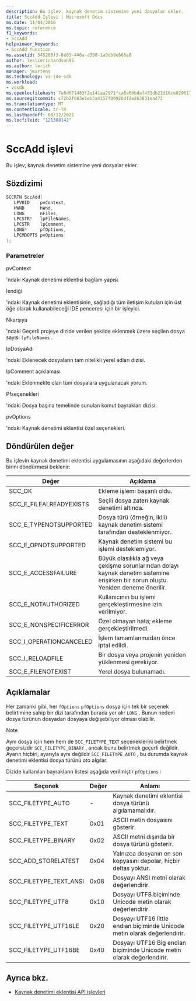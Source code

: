 ```yaml
---
description: Bu işlev, kaynak denetim sistemine yeni dosyalar ekler.
title: SccAdd Işlevi | Microsoft Docs
ms.date: 11/04/2016
ms.topic: reference
f1_keywords:
- SccAdd
helpviewer_keywords:
- SccAdd function
ms.assetid: 545268f3-8e83-446a-a398-1a9db9e866e8
author: leslierichardson95
ms.author: lerich
manager: jmartens
ms.technology: vs-ide-sdk
ms.workload:
- vssdk
ms.openlocfilehash: 7e8d671483f2e141aa2971fca6a60bdaf433db21d10ce829617dc55c25a3de01
ms.sourcegitcommit: c72b2f603e1eb3a4157f00926df2e263831ea472
ms.translationtype: MT
ms.contentlocale: tr-TR
ms.lasthandoff: 08/12/2021
ms.locfileid: "121388142"
---
```

# <a name="sccadd-function"></a>SccAdd işlevi
Bu işlev, kaynak denetim sistemine yeni dosyalar ekler.

## <a name="syntax"></a>Sözdizimi

```cpp
SCCRTN SccAdd(
   LPVOID    pvContext,
   HWND      hWnd,
   LONG      nFiles,
   LPCSTR*   lpFileNames,
   LPCSTR    lpComment,
   LONG*     pfOptions,
   LPCMDOPTS pvOptions
);
```

### <a name="parameters"></a>Parametreler
 pvContext

'ndaki Kaynak denetimi eklentisi bağlam yapısı.

 lendiği

'ndaki Kaynak denetimi eklentisinin, sağladığı tüm iletişim kutuları için üst öğe olarak kullanabileceği IDE penceresi için bir işleyici.

 Nkarşıya

'ndaki Geçerli projeye dizide verilen şekilde eklenmek üzere seçilen dosya sayısı `lpFileNames` .

 lpDosyaAdı

'ndaki Eklenecek dosyaların tam nitelikli yerel adları dizisi.

 lpComment açıklaması

'ndaki Eklenmekte olan tüm dosyalara uygulanacak yorum.

 Pfseçenekleri

'ndaki Dosya başına temelinde sunulan komut bayrakları dizisi.

 pvOptions

'ndaki Kaynak denetimi eklentisi özel seçenekleri.

## <a name="return-value"></a>Döndürülen değer
 Bu işlevin kaynak denetimi eklentisi uygulamasının aşağıdaki değerlerden birini döndürmesi beklenir:

|Değer|Açıklama|
|-----------|-----------------|
|SCC_OK|Ekleme işlemi başarılı oldu.|
|SCC_E_FILEALREADYEXISTS|Seçili dosya zaten kaynak denetimi altında.|
|SCC_E_TYPENOTSUPPORTED|Dosya türü (örneğin, ikili) kaynak denetim sistemi tarafından desteklenmiyor.|
|SCC_E_OPNOTSUPPORTED|Kaynak denetim sistemi bu işlemi desteklemiyor.|
|SCC_E_ACCESSFAILURE|Büyük olasılıkla ağ veya çekişme sorunlarından dolayı kaynak denetim sistemine erişirken bir sorun oluştu. Yeniden deneme önerilir.|
|SCC_E_NOTAUTHORIZED|Kullanıcının bu işlemi gerçekleştirmesine izin verilmiyor.|
|SCC_E_NONSPECIFICERROR|Özel olmayan hata; ekleme gerçekleştirilmedi.|
|SCC_I_OPERATIONCANCELED|İşlem tamamlanmadan önce iptal edildi.|
|SCC_I_RELOADFILE|Bir dosya veya projenin yeniden yüklenmesi gerekiyor.|
|SCC_E_FILENOTEXIST|Yerel dosya bulunamadı.|

## <a name="remarks"></a>Açıklamalar
 Her zamanki gibi, her `fOptions` `pfOptions` dosya için tek bir seçenek belirtimine sahip bir dizi tarafından burada yer alır `LONG` . Bunun nedeni dosya türünün dosyadan dosyaya değişebiliyor olması olabilir.

> [!NOTE]
> Aynı dosya için hem hem de `SCC_FILETYPE_TEXT` seçeneklerini belirtmek geçersizdir `SCC_FILETYPE_BINARY` , ancak bunu belirtmek geçerli değildir. Ayarın hiçbiri, ayarıyla aynı değildir `SCC_FILETYPE_AUTO` , bu durumda kaynak denetimi eklentisi dosya türünü oto algılar.

 Dizide kullanılan bayrakların listesi aşağıda verilmiştir `pfOptions` :

|Seçenek|Değer|Anlamı|
|------------|-----------|-------------|
|SCC_FILETYPE_AUTO|-|Kaynak denetimi eklentisi dosya türünü algılamamalıdır.|
|SCC_FILETYPE_TEXT|0x01|ASCII metin dosyasını gösterir.|
|SCC_FILETYPE_BINARY|0x02|ASCII metni dışında bir dosya türünü gösterir.|
|SCC_ADD_STORELATEST|0x04|Yalnızca dosyanın en son kopyasını depolar, hiçbir deltas yoktur.|
|SCC_FILETYPE_TEXT_ANSI|0x08|Dosyayı ANSI metni olarak değerlendirir.|
|SCC_FILETYPE_UTF8|0x10|Dosyayı UTF8 biçiminde Unicode metin olarak değerlendirir.|
|SCC_FILETYPE_UTF16LE|0x20|Dosyayı UTF16 little endian biçiminde Unicode metin olarak değerlendirir.|
|SCC_FILETYPE_UTF16BE|0x40|Dosyayı UTF16 Big endian biçiminde Unicode metin olarak değerlendirir.|

## <a name="see-also"></a>Ayrıca bkz.
- [Kaynak denetimi eklentisi API işlevleri](../extensibility/source-control-plug-in-api-functions.md)
